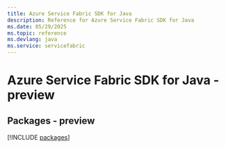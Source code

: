 ```yaml
---
title: Azure Service Fabric SDK for Java
description: Reference for Azure Service Fabric SDK for Java
ms.date: 05/29/2025
ms.topic: reference
ms.devlang: java
ms.service: servicefabric
---
```

# Azure Service Fabric SDK for Java - preview
## Packages - preview
[!INCLUDE [packages](service-fabric-index.md)]